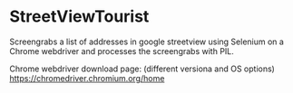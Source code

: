 # StreetViewTourist
Screengrabs a list of addresses in google streetview using Selenium on a Chrome webdriver and processes the screengrabs with PIL.

Chrome webdriver download page: (different versiona and OS options)
https://chromedriver.chromium.org/home
